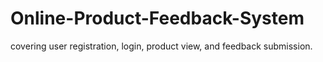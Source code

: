 # Online-Product-Feedback-System
 covering user registration, login, product view, and feedback submission.
